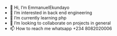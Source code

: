 - 👋 Hi, I’m EmmanuelEkundayo
- 👀 I’m interested in back end engineering
- 🌱 I’m currently learning php
- 💞️ I’m looking to collaborate on projects in general
- 📫 How to reach me
   whatsapp
  +234 8082020006

<!---
EmmanuelEkundayo/EmmanuelEkundayo is a ✨ special ✨ repository because its `README.md` (this file) appears on your GitHub profile.
You can click the Preview link to take a look at your changes.
--->
